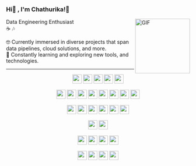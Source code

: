 ### Hi👋 , I'm Chathurika!🐧 

<img align="right" alt="GIF" height="150px" src="https://user-images.githubusercontent.com/74038190/216655818-2e7b9a31-49bf-4744-85a8-db8a2577c45c.gif" />


Data Engineering Enthusiast<br/>
☕ 🎶<br/>


🤓 Currently immersed in diverse projects that span data pipelines, cloud solutions, and more.<br/>
🔎 Constantly learning and exploring new tools, and technologies.<br/>

---

<p align="center">
  <img src="https://img.shields.io/badge/-Python-3776AB?style=flat&logo=python&logoColor=white" height="25"/>
  <img src="https://img.shields.io/badge/-Java-007396?style=flat&logo=java&logoColor=white" height="25"/>
  <img src="https://img.shields.io/badge/-Scala-DC322F?style=flat&logo=scala&logoColor=white" height="25"/>
  <img src="https://img.shields.io/badge/-SQL-003B57?style=flat&logo=sqlite&logoColor=white" height="25"/>
  <img src="https://img.shields.io/badge/-Bash-4EAA25?style=flat&logo=gnu-bash&logoColor=white" height="25"/>
</p>

<p align="center">
  <img src="https://img.shields.io/badge/-Hadoop-FF7F50?style=flat&logo=apache-hadoop&logoColor=white" height="25"/>
  <img src="https://img.shields.io/badge/-Spark-FFD700?style=flat&logo=apache-spark&logoColor=black" height="25"/>
  <img src="https://img.shields.io/badge/-Hive-6A5ACD?style=flat&logo=apache-hive&logoColor=white" height="25"/>
  <img src="https://img.shields.io/badge/-Airflow-1E90FF?style=flat&logo=apache-airflow&logoColor=white" height="25"/>
  <img src="https://img.shields.io/badge/-Kafka-FF4500?style=flat&logo=apache-kafka&logoColor=white" height="25"/>
  <img src="https://img.shields.io/badge/-Impala-2E8B57?style=flat&logo=apache-impala&logoColor=white" height="25"/>
  <img src="https://img.shields.io/badge/-Snowflake-00BFFF?style=flat&logo=snowflake&logoColor=white" height="25"/>
  <img src="https://img.shields.io/badge/-Power%20BI-FF6347?style=flat&logo=power-bi&logoColor=white" height="25"/>
</p>

<p align="center">
  <img src="https://img.shields.io/badge/-MySQL-4169E1?style=flat&logo=mysql&logoColor=white" height="25"/>
  <img src="https://img.shields.io/badge/-SQL%20Server-1E90FF?style=flat&logo=microsoft-sql-server&logoColor=white" height="25"/>
  <img src="https://img.shields.io/badge/-PostgreSQL-008080?style=flat&logo=postgresql&logoColor=white" height="25"/>
  <img src="https://img.shields.io/badge/-MariaDB-00FFFF?style=flat&logo=mariadb&logoColor=black" height="25"/>
  <img src="https://img.shields.io/badge/-MongoDB-4DB33D?style=flat&logo=mongodb&logoColor=white" height="25"/>
  <img src="https://img.shields.io/badge/-Cassandra-800000?style=flat&logo=apache-cassandra&logoColor=white" height="25"/>
</p>

<p align="center">
  <img src="https://img.shields.io/badge/-Amazon%20Web%20Services-FF9900?style=flat&logo=amazon-aws&logoColor=white" height="25"/>
  <img src="https://img.shields.io/badge/-Azure-008AD7?style=flat&logo=microsoft-azure&logoColor=white" height="25"/>
</p>

<p align="center">
  <img src="https://img.shields.io/badge/-Docker-2496ED?style=flat&logo=docker&logoColor=white" height="25"/>
  <img src="https://img.shields.io/badge/-Linux-FCC624?style=flat&logo=linux&logoColor=black" height="25"/>
  <img src="https://img.shields.io/badge/-Git-F05032?style=flat&logo=git&logoColor=white" height="25"/>
  <img src="https://img.shields.io/badge/-GitHub-181717?style=flat&logo=github&logoColor=white" height="25"/>
</p>

<p align="center">
  <img src="https://img.shields.io/badge/-VSCode-007ACC?style=flat&logo=visual-studio-code&logoColor=white" height="25"/>
  <img src="https://img.shields.io/badge/-PyCharm-000000?style=flat&logo=jetbrains&logoColor=white" height="25"/>
  <img src="https://img.shields.io/badge/-Visual%20Studio-5C2D91?style=flat&logo=visual-studio&logoColor=white" height="25"/>
  <img src="https://img.shields.io/badge/-RStudio-75AADB?style=flat&logo=rstudio&logoColor=white" height="25"/>
</p>




